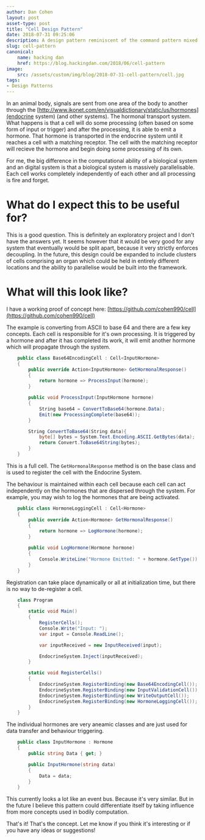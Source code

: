 ```yaml
---
author: Dan Cohen
layout: post
asset-type: post
title: "Cell Design Pattern"
date: 2018-07-31 09:25:06
description: A design pattern reminiscent of the command pattern mixed with an event bus
slug: cell-pattern
canonical:
    name: hacking dan
    href: https://blog.hackingdan.com/2018/06/cell-pattern
image: 
    src: /assets/custom/img/blog/2018-07-31-cell-pattern/cell.jpg
tags: 
- Design Patterns
---
```

In an animal body, signals are sent from one area of the body to another through the [http://www.ikonet.com/en/visualdictionary/static/us/hormones](endocrine system) (and other systems). The hormonal transport system. What happens is that a cell will do some processing (often based on some form of input or trigger) and after the processing, it is able to emit a hormone. That hormone is transported in the endocrine system until it reaches a cell with a matching receptor. The cell with the matching receptor will recieve the hormone and begin doing some processing of its own.

For me, the big difference in the computational ability of a biological system and an digital system is that a biological system is massively parallelisable. Each cell works completely independently of each other and all processing is fire and forget.

# What do I expect this to be useful for?
This is a good question. This is definitely an exploratory project and I don't have the answers yet. It seems however that it would be very good for any system that eventually would be split apart, because it very strictly enforces decoupling. In the future, this design could be expanded to include clusters of cells comprising an organ which could be held in entirely different locations and the ability to parallelise would be built into the framework.

# What will this look like?
I have a working proof of concept here: [https://github.com/cohen990/cell](https://github.com/cohen990/cell)

The example is converting from ASCII to base 64 and there are a few key concepts.
Each cell is responsible for it's own processing. It is triggered by a hormone and after it has completed its work, it will emit another hormone which will propagate through the system.

```csharp
    public class Base64EncodingCell : Cell<InputHormone>
    {
        public override Action<InputHormone> GetHormonalResponse()
        {
            return hormone => ProcessInput(hormone);
        }

        public void ProcessInput(InputHormone hormone)
        {
            String base64 = ConvertToBase64(hormone.Data);
            Emit(new ProcessingComplete(base64));
        }

        String ConvertToBase64(String data){
            byte[] bytes = System.Text.Encoding.ASCII.GetBytes(data);
            return Convert.ToBase64String(bytes);
        }
    }
```

This is a full cell. The `GetHormonalResponse` method is on the base class and is used to register the cell with the Endocrine System.

The behaviour is maintained within each cell because each cell can act independently on the hormones that are dispersed through the system. For example, you may wish to log the hormones that are being activated.

```csharp
    public class HormoneLoggingCell : Cell<Hormone>
    {
        public override Action<Hormone> GetHormonalResponse()
        {
            return hormone => LogHormone(hormone);
        }

        public void LogHormone(Hormone hormone)
        {
            Console.WriteLine("Hormone Emitted: " + hormone.GetType());
        }
    }
```

Registration can take place dynamically or all at initialization time, but there is no way to de-register a cell.


```csharp
    class Program
    {
        static void Main()
        {
            RegisterCells();
            Console.Write("Input: ");
            var input = Console.ReadLine();

            var inputReceived = new InputReceived(input);

            EndocrineSystem.Inject(inputReceived);
        }

        static void RegisterCells()
        {
            EndocrineSystem.RegisterBinding(new Base64EncodingCell());
            EndocrineSystem.RegisterBinding(new InputValidationCell());
            EndocrineSystem.RegisterBinding(new WriteOutputCell());
            EndocrineSystem.RegisterBinding(new HormoneLoggingCell());
        }
    }
```

The individual hormones are very aneamic classes and are just used for data transfer and behaviour triggering.

```csharp
    public class InputHormone : Hormone
    {
        public string Data { get; }

        public InputHormone(string data)
        {
            Data = data;
        }
    }
```

This currently looks a lot like an event bus. Because it's very similar. But in the future I believe this pattern could differentiate itself by taking influence from more concepts used in bodily computation.

That's it! That's the concept. Let me know if you think it's interesting or if you have any ideas or suggestions!
